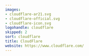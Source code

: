 ```yaml
---
images:
- cloudflare-ar21.svg
- cloudflare-official.svg
- cloudflare-icon.svg
logohandle: cloudflare
skipped: 2
sort: cloudflare
title: CloudFlare
website: https://www.cloudflare.com/
---
```

